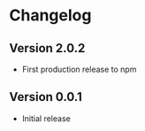 # Changelog

## Version 2.0.2

* First production release to npm

## Version 0.0.1

* Initial release
